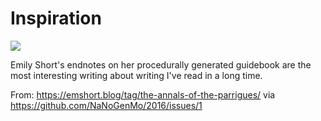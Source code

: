 # Inspiration

![](https://db-feed.s3.amazonaws.com/legacy/Screen_Shot_2017_11_02_at_9_38_57_AM-1509897869655.png)

Emily Short's endnotes on her procedurally generated guidebook are the most interesting writing about writing I've read in a long time.

From: https://emshort.blog/tag/the-annals-of-the-parrigues/ via https://github.com/NaNoGenMo/2016/issues/1